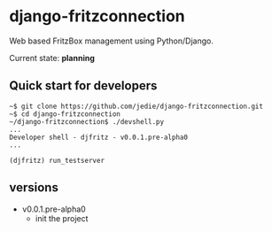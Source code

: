 # django-fritzconnection

Web based FritzBox management using Python/Django.

Current state: **planning**

## Quick start for developers

```
~$ git clone https://github.com/jedie/django-fritzconnection.git
~$ cd django-fritzconnection
~/django-fritzconnection$ ./devshell.py
...
Developer shell - djfritz - v0.0.1.pre-alpha0
...

(djfritz) run_testserver
```

## versions

* v0.0.1.pre-alpha0
  * init the project
